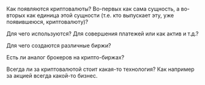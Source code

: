 Как появляются криптовалюты? Во-первых как сама сущность, а во-вторых как единица этой сущности (т.е. кто выпускает эту, уже появившеюся, криптовалюту)?

Для чего используются? Для совершения платежей или как актив и т.д.?

Для чего создаются различные биржи?

Есть ли аналог брокеров на крипто-биржах?

Всегда ли за криптовалютой стоит какая-то технология? Как например за акцией всегда какой-то бизнес.